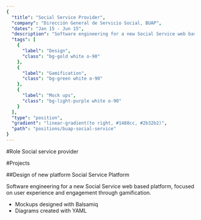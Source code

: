 ```yaml
---
{
  "title": "Social Service Provider",
  "company": "Dirección General de Servicio Social, BUAP",
  "dates": "Jan 15 - Jun 15",
  "description": "Software engineering for a new Social Service web based platform, focused on user experience and engagement through gamification.",
  "tags": [
    {
      "label": "Design",
      "class": "bg-gold white o-90"
    },
    {
      "label": "Gamification",
      "class": "bg-green white o-90"
    },
    {
      "label": "Mock ups",
      "class": "bg-light-purple white o-90"
    }
  ],
  "type": "position",
  "gradient": "linear-gradient(to right, #1488cc, #2b32b2)",
  "path": "positions/buap-social-service"
}
---
```

#Role
Social service provider

#Projects

##Design of new platform Social Service Platform

Software engineering for a new Social Service web based platform, focused on user experience and engagement through gamification.

- Mockups designed with Balsamiq
- Diagrams created with YAML
